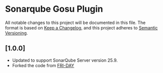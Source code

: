 # Sonarqube Gosu Plugin
All notable changes to this project will be documented in this file.
The format is based on [Keep a Changelog](https://keepachangelog.com/en/1.0.0/),
and this project adheres to [Semantic Versioning](https://semver.org/spec/v2.0.0.html).

## [1.0.0]
- Updated to support SonarQube Server version 25.9.
- Forked the code from [FRI-DAY](https://github.com/FRI-DAY/sonar-gosu-plugin)